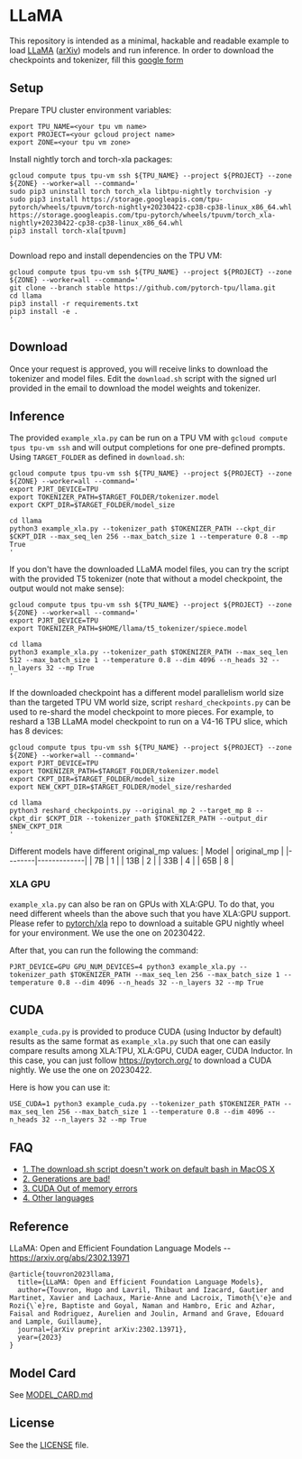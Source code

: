 # LLaMA

This repository is intended as a minimal, hackable and readable example to load [LLaMA](https://ai.facebook.com/blog/large-language-model-llama-meta-ai/) ([arXiv](https://arxiv.org/abs/2302.13971v1)) models and run inference.
In order to download the checkpoints and tokenizer, fill this [google form](https://forms.gle/jk851eBVbX1m5TAv5)

## Setup

Prepare TPU cluster environment variables:
```
export TPU_NAME=<your tpu vm name>
export PROJECT=<your gcloud project name>
export ZONE=<your tpu vm zone>
```

Install nightly torch and torch-xla packages:
```
gcloud compute tpus tpu-vm ssh ${TPU_NAME} --project ${PROJECT} --zone ${ZONE} --worker=all --command='
sudo pip3 uninstall torch torch_xla libtpu-nightly torchvision -y
sudo pip3 install https://storage.googleapis.com/tpu-pytorch/wheels/tpuvm/torch-nightly+20230422-cp38-cp38-linux_x86_64.whl https://storage.googleapis.com/tpu-pytorch/wheels/tpuvm/torch_xla-nightly+20230422-cp38-cp38-linux_x86_64.whl
pip3 install torch-xla[tpuvm]
'
```

Download repo and install dependencies on the TPU VM:
```
gcloud compute tpus tpu-vm ssh ${TPU_NAME} --project ${PROJECT} --zone ${ZONE} --worker=all --command='
git clone --branch stable https://github.com/pytorch-tpu/llama.git
cd llama
pip3 install -r requirements.txt
pip3 install -e .
'
```

## Download

Once your request is approved, you will receive links to download the tokenizer and model files.
Edit the `download.sh` script with the signed url provided in the email to download the model weights and tokenizer.

## Inference

The provided `example_xla.py` can be run on a TPU VM with `gcloud compute tpus tpu-vm ssh` and will output completions for one pre-defined prompts. Using `TARGET_FOLDER` as defined in `download.sh`:
```
gcloud compute tpus tpu-vm ssh ${TPU_NAME} --project ${PROJECT} --zone ${ZONE} --worker=all --command='
export PJRT_DEVICE=TPU
export TOKENIZER_PATH=$TARGET_FOLDER/tokenizer.model
export CKPT_DIR=$TARGET_FOLDER/model_size

cd llama
python3 example_xla.py --tokenizer_path $TOKENIZER_PATH --ckpt_dir $CKPT_DIR --max_seq_len 256 --max_batch_size 1 --temperature 0.8 --mp True
'
```

If you don't have the downloaded LLaMA model files, you can try the script with the provided T5 tokenizer (note that without a model checkpoint, the output would not make sense):
```
gcloud compute tpus tpu-vm ssh ${TPU_NAME} --project ${PROJECT} --zone ${ZONE} --worker=all --command='
export PJRT_DEVICE=TPU
export TOKENIZER_PATH=$HOME/llama/t5_tokenizer/spiece.model

cd llama
python3 example_xla.py --tokenizer_path $TOKENIZER_PATH --max_seq_len 512 --max_batch_size 1 --temperature 0.8 --dim 4096 --n_heads 32 --n_layers 32 --mp True
'
```

If the downloaded checkpoint has a different model parallelism world size than the targeted TPU VM world size, script `reshard_checkpoints.py` can be used to re-shard the model checkpoint to more pieces. For example, to reshard a 13B LLaMA model checkpoint to run on a V4-16 TPU slice, which has 8 devices:
```
gcloud compute tpus tpu-vm ssh ${TPU_NAME} --project ${PROJECT} --zone ${ZONE} --worker=all --command='
export PJRT_DEVICE=TPU
export TOKENIZER_PATH=$TARGET_FOLDER/tokenizer.model
export CKPT_DIR=$TARGET_FOLDER/model_size
export NEW_CKPT_DIR=$TARGET_FOLDER/model_size/resharded

cd llama
python3 reshard_checkpoints.py --original_mp 2 --target_mp 8 --ckpt_dir $CKPT_DIR --tokenizer_path $TOKENIZER_PATH --output_dir $NEW_CKPT_DIR
'
```

Different models have different original_mp values:
|  Model | original_mp |
|--------|-------------|
| 7B     | 1           |
| 13B    | 2           |
| 33B    | 4           |
| 65B    | 8           |

### XLA GPU

`example_xla.py` can also be ran on GPUs with XLA:GPU. To do that, you need different wheels than the above such
that you have XLA:GPU support. Please refer to [pytorch/xla](https://github.com/pytorch/xla#wheel) repo to download
a suitable GPU nightly wheel for your environment. We use the one on 20230422.

After that, you can run the following the command:
```
PJRT_DEVICE=GPU GPU_NUM_DEVICES=4 python3 example_xla.py --tokenizer_path $TOKENIZER_PATH --max_seq_len 256 --max_batch_size 1 --temperature 0.8 --dim 4096 --n_heads 32 --n_layers 32 --mp True
```

## CUDA

`example_cuda.py` is provided to produce CUDA (using Inductor by default) results as the same format as `example_xla.py` such that one can easily compare
results among XLA:TPU, XLA:GPU, CUDA eager, CUDA Inductor. In this case, you can just follow https://pytorch.org/ to
download a CUDA nightly. We use the one on 20230422.

Here is how you can use it:
```
USE_CUDA=1 python3 example_cuda.py --tokenizer_path $TOKENIZER_PATH --max_seq_len 256 --max_batch_size 1 --temperature 0.8 --dim 4096 --n_heads 32 --n_layers 32 --mp True
```

## FAQ

- [1. The download.sh script doesn't work on default bash in MacOS X](FAQ.md#1)
- [2. Generations are bad!](FAQ.md#2)
- [3. CUDA Out of memory errors](FAQ.md#3)
- [4. Other languages](FAQ.md#4)

## Reference

LLaMA: Open and Efficient Foundation Language Models -- https://arxiv.org/abs/2302.13971

```
@article{touvron2023llama,
  title={LLaMA: Open and Efficient Foundation Language Models},
  author={Touvron, Hugo and Lavril, Thibaut and Izacard, Gautier and Martinet, Xavier and Lachaux, Marie-Anne and Lacroix, Timoth{\'e}e and Rozi{\`e}re, Baptiste and Goyal, Naman and Hambro, Eric and Azhar, Faisal and Rodriguez, Aurelien and Joulin, Armand and Grave, Edouard and Lample, Guillaume},
  journal={arXiv preprint arXiv:2302.13971},
  year={2023}
}
```

## Model Card
See [MODEL_CARD.md](MODEL_CARD.md)

## License
See the [LICENSE](LICENSE) file.
